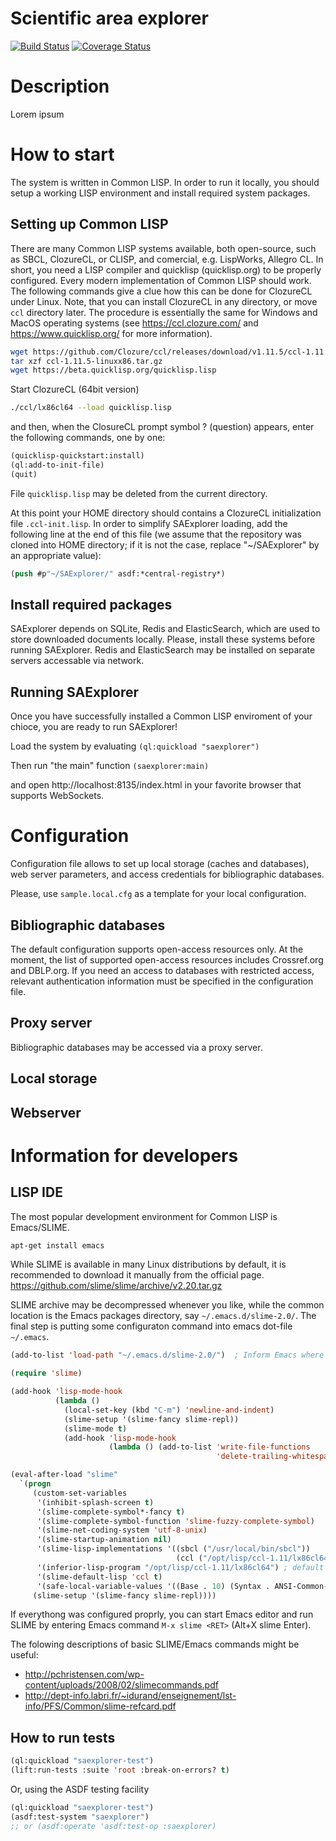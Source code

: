 # **Scientific area explorer**
[![Build Status](https://travis-ci.org/sergadin/SAExplorer.svg?branch=master)](https://travis-ci.org/sergadin/SAExplorer)
[![Coverage Status](https://coveralls.io/repos/github/sergadin/SAExplorer/badge.svg?branch=master)](https://coveralls.io/github/sergadin/SAExplorer?branch=master)

Description
===========
Lorem ipsum

How to start
============

The system is written in Common LISP. In order to run it locally, you
should setup a working LISP environment and install required system
packages.

Setting up Common LISP
----------------------

There are many Common LISP systems available, both open-source, such
as SBCL, ClozureCL, or CLISP, and comercial, e.g. LispWorks, Allegro
CL. In short, you need a LISP compiler and quicklisp (quicklisp.org)
to be properly configured. Every modern implementation of Common LISP
should work. The following commands give a clue how this can be done
for ClozureCL under Linux. Note, that you can install ClozureCL in any
directory, or move `ccl` directory later. The procedure is essentially
the same for Windows and MacOS operating systems (see
https://ccl.clozure.com/ and https://www.quicklisp.org/ for more
information).

```bash
wget https://github.com/Clozure/ccl/releases/download/v1.11.5/ccl-1.11.5-linuxx86.tar.gz
tar xzf ccl-1.11.5-linuxx86.tar.gz
wget https://beta.quicklisp.org/quicklisp.lisp
```

Start ClozureCL (64bit version)
```bash
./ccl/lx86cl64 --load quicklisp.lisp
```

and then, when the ClosureCL prompt symbol ? (question) appears, enter
the following commands, one by one:

```lisp
(quicklisp-quickstart:install)
(ql:add-to-init-file)
(quit)
```

File `quicklisp.lisp` may be deleted from the current directory.

At this point your HOME directory should contains a ClozureCL
initialization file `.ccl-init.lisp`. In order to simplify SAExplorer
loading, add the following line at the end of this file (we assume
that the repository was cloned into HOME directory; if it is not the
case, replace "~/SAExplorer" by an appropriate value):

```lisp
(push #p"~/SAExplorer/" asdf:*central-registry*)
```

Install required packages
-------------------------

SAExplorer depends on SQLite, Redis and ElasticSearch, which are used
to store downloaded documents locally. Please, install these systems
before running SAExplorer. Redis and ElasticSearch may be installed on
separate servers accessable via network.

Running SAExplorer
------------------

Once you have successfully installed a Common LISP enviroment of your
chioce, you are ready to run SAExplorer!

Load the system by evaluating `(ql:quickload "saexplorer")`

Then run "the main" function
  `(saexplorer:main)`

and open
http://localhost:8135/index.html in your favorite browser that supports WebSockets.


Configuration
=============

Configuration file allows to set up local storage (caches and
databases), web server parameters, and access credentials for
bibliographic databases.

Please, use `sample.local.cfg` as a template for your local configuration.

Bibliographic databases
-----------------------

The default configuration supports open-access resources only. At the
moment, the list of supported open-access resources includes
Crossref.org and DBLP.org. If you need an access to databases with
restricted access, relevant authentication information must be
specified in the configuration file.

Proxy server
------------

Bibliographic databases may be accessed via a proxy server.

Local storage
-------------

Webserver
---------


Information for developers
==========================

LISP IDE
--------

The most popular development environment for Common LISP is Emacs/SLIME.
```bash
apt-get install emacs
```

While SLIME is available in many Linux distributions by default, it is
recommended to download it manually from the official page. https://github.com/slime/slime/archive/v2.20.tar.gz

SLIME archive may be decompressed whenever you like, while the common
location is the Emacs packages directory, say
`~/.emacs.d/slime-2.0/`. The final step is putting some configuraton
command into emacs dot-file `~/.emacs`.

```lisp
(add-to-list 'load-path "~/.emacs.d/slime-2.0/")  ; Inform Emacs where SLIME may be found

(require 'slime)

(add-hook 'lisp-mode-hook
          (lambda ()
            (local-set-key (kbd "C-m") 'newline-and-indent)
            (slime-setup '(slime-fancy slime-repl))
            (slime-mode t)
            (add-hook 'lisp-mode-hook
                      (lambda () (add-to-list 'write-file-functions
                                              'delete-trailing-whitespace)))))

(eval-after-load "slime"
  `(progn
     (custom-set-variables
      '(inhibit-splash-screen t)
      '(slime-complete-symbol*-fancy t)
      '(slime-complete-symbol-function 'slime-fuzzy-complete-symbol)
      '(slime-net-coding-system 'utf-8-unix)
      '(slime-startup-animation nil)
      '(slime-lisp-implementations '((sbcl ("/usr/local/bin/sbcl"))
                                     (ccl ("/opt/lisp/ccl-1.11/lx86cl64"))))
      '(inferior-lisp-program "/opt/lisp/ccl-1.11/lx86cl64") ; default Lisp system
      '(slime-default-lisp 'ccl t)
      '(safe-local-variable-values '((Base . 10) (Syntax . ANSI-Common-Lisp) (Encoding . utf-8))))
     (slime-setup '(slime-fancy slime-repl))))
```

If everythong was configured proprly, you can start Emacs editor and
run SLIME by entering Emacs command `M-x slime <RET>` (Alt+X slime
Enter).

The folowing descriptions of basic SLIME/Emacs commands might be useful:

* http://pchristensen.com/wp-content/uploads/2008/02/slimecommands.pdf
* http://dept-info.labri.fr/~idurand/enseignement/lst-info/PFS/Common/slime-refcard.pdf


How to run tests
----------------

```lisp
(ql:quickload "saexplorer-test")
(lift:run-tests :suite 'root :break-on-errors? t)
```

Or, using the ASDF testing facility

```lisp
(ql:quickload "saexplorer-test")
(asdf:test-system "saexplorer")
;; or (asdf:operate 'asdf:test-op :saexplorer)
```
